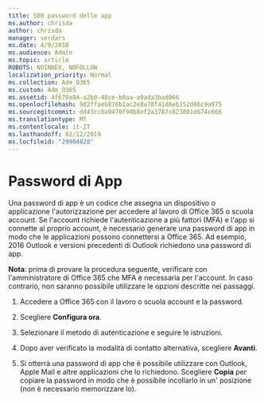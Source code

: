 ```yaml
---
title: 500 password delle app
ms.author: chrisda
author: chrisda
manager: serdars
ms.date: 4/9/2018
ms.audience: Admin
ms.topic: article
ROBOTS: NOINDEX, NOFOLLOW
localization_priority: Normal
ms.collection: Adm_O365
ms.custom: Adm_O365
ms.assetid: 4f670a84-a2b8-48ce-b0aa-a9ada3bad066
ms.openlocfilehash: 9d2ffaeb876b1ac2e8a78f41d6eb152d66c9a975
ms.sourcegitcommit: dd43cc0a9470f98b8ef2a3787c823801d674c666
ms.translationtype: MT
ms.contentlocale: it-IT
ms.lasthandoff: 02/12/2019
ms.locfileid: "29904828"
---
```

# <a name="app-passwords"></a>Password di App

Una password di app è un codice che assegna un dispositivo o applicazione l'autorizzazione per accedere al lavoro di Office 365 o scuola account. Se l'account richiede l'autenticazione a più fattori (MFA) e l'app si connette al proprio account, è necessario generare una password di app in modo che le applicazioni possono connettersi a Office 365. Ad esempio, 2016 Outlook e versioni precedenti di Outlook richiedono una password di app.
  
 **Nota**: prima di provare la procedura seguente, verificare con l'amministratore di Office 365 che MFA è necessaria per l'account. In caso contrario, non saranno possibile utilizzare le opzioni descritte nei passaggi.
  
1. Accedere a Office 365 con il lavoro o scuola account e la password.
    
2. Scegliere **Configura ora**.
    
3. Selezionare il metodo di autenticazione e seguire le istruzioni.
    
4. Dopo aver verificato la modalità di contatto alternativa, scegliere **Avanti**.
    
5. Si otterrà una password di app che è possibile utilizzare con Outlook, Apple Mail e altre applicazioni che lo richiedono. Scegliere **Copia** per copiare la password in modo che è possibile incollarlo in un' posizione (non è necessario memorizzare lo). 
    

